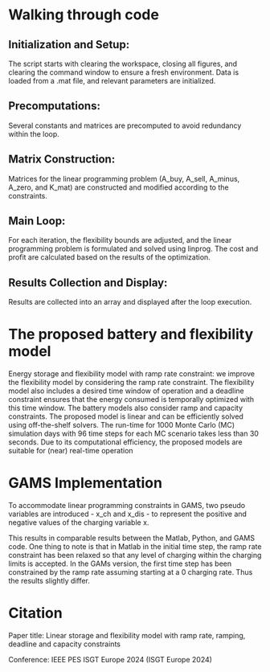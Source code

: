 # Walking through code
## Initialization and Setup:

The script starts with clearing the workspace, closing all figures, and clearing the command window to ensure a fresh environment.
Data is loaded from a .mat file, and relevant parameters are initialized.

## Precomputations:

Several constants and matrices are precomputed to avoid redundancy within the loop.

## Matrix Construction:

Matrices for the linear programming problem (A_buy, A_sell, A_minus, A_zero, and K_mat) are constructed and modified according to the constraints.

## Main Loop:

For each iteration, the flexibility bounds are adjusted, and the linear programming problem is formulated and solved using linprog.
The cost and profit are calculated based on the results of the optimization.

## Results Collection and Display:

Results are collected into an array and displayed after the loop execution.



# The proposed battery and flexibility model
Energy storage and flexibility model with ramp rate constraint: we improve the flexibility model by considering the ramp rate constraint. The flexibility model also includes a desired time window of operation and a deadline constraint ensures that the energy consumed is
temporally optimized with this time window. The battery models also consider ramp and capacity constraints. The proposed model is linear and can be efficiently solved using off-the-shelf solvers. The run-time for 1000 Monte Carlo (MC) simulation days with 96 time steps for each MC
scenario takes less than 30 seconds. Due to its computational efficiency, the proposed models are suitable for (near) real-time operation

# GAMS Implementation
To accommodate linear programming constraints in GAMS, two pseudo variables are introduced - x_ch and x_dis - to represent the positive and negative values of the charging variable x. 

This results in comparable results between the Matlab, Python, and GAMS code. One thing to note is that in Matlab in the initial time step, the ramp rate constraint has been relaxed so that any level of charging within the charging limits is accepted. In the GAMs version, the first time step has been constrained by the ramp rate assuming starting at a 0 charging rate. Thus the results slightly differ.

# Citation
Paper title: Linear storage and flexibility model with ramp rate, ramping, deadline and capacity constraints

Conference: IEEE PES ISGT Europe 2024 (ISGT Europe 2024)
